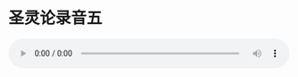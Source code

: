 # 圣灵论录音五

<audio style="width: 100%;" preload="false" controls controlslist="nodownload"><source src="//file.simai.life/audio/mp3/old/27416.mp3" type="audio/mpeg">Your browser does not support the audio element.</audio>


